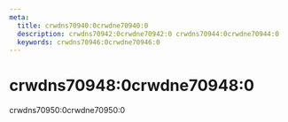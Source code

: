 ```yaml
---
meta:
  title: crwdns70940:0crwdne70940:0
  description: crwdns70942:0crwdne70942:0 crwdns70944:0crwdne70944:0
  keywords: crwdns70946:0crwdne70946:0
---
```


# crwdns70948:0crwdne70948:0
crwdns70950:0crwdne70950:0

<entry-ad />

<backmatter />
